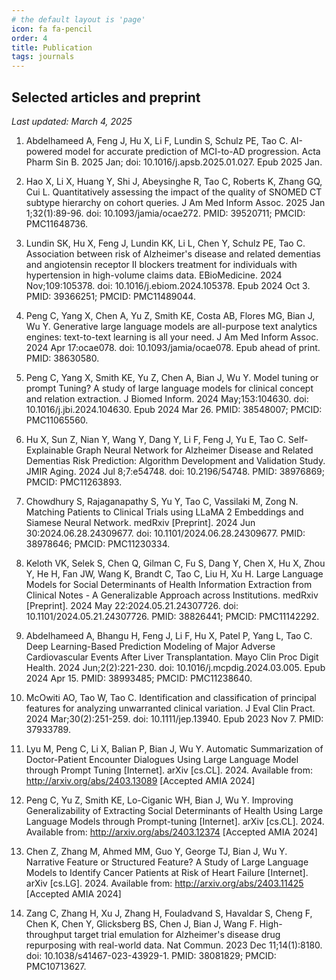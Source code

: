 ```yaml
---
# the default layout is 'page'
icon: fa fa-pencil
order: 4
title: Publication
tags: journals
---
```


## Selected articles and preprint

*Last updated: March 4, 2025*

1. Abdelhameed A, Feng J, Hu X, Li F, Lundin S, Schulz PE, Tao C. AI-powered model for accurate prediction of MCI-to-AD progression. Acta Pharm Sin B. 2025 Jan; doi: 10.1016/j.apsb.2025.01.027. Epub 2025 Jan.

2. Hao X, Li X, Huang Y, Shi J, Abeysinghe R, Tao C, Roberts K, Zhang GQ, Cui L. Quantitatively assessing the impact of the quality of SNOMED CT subtype hierarchy on cohort queries. J Am Med Inform Assoc. 2025 Jan 1;32(1):89-96. doi: 10.1093/jamia/ocae272. PMID: 39520711; PMCID: PMC11648736.

3. Lundin SK, Hu X, Feng J, Lundin KK, Li L, Chen Y, Schulz PE, Tao C. Association between risk of Alzheimer's disease and related dementias and angiotensin receptor Ⅱ blockers treatment for individuals with hypertension in high-volume claims data. EBioMedicine. 2024 Nov;109:105378. doi: 10.1016/j.ebiom.2024.105378. Epub 2024 Oct 3. PMID: 39366251; PMCID: PMC11489044.

4. Peng C, Yang X, Chen A, Yu Z, Smith KE, Costa AB, Flores MG, Bian J, Wu Y. Generative large language models are all-purpose text analytics engines: text-to-text learning is all your need. J Am Med Inform Assoc. 2024 Apr 17:ocae078. doi: 10.1093/jamia/ocae078. Epub ahead of print. PMID: 38630580.

5. Peng C, Yang X, Smith KE, Yu Z, Chen A, Bian J, Wu Y. Model tuning or prompt Tuning? A study of large language models for clinical concept and relation extraction. J Biomed Inform. 2024 May;153:104630. doi: 10.1016/j.jbi.2024.104630. Epub 2024 Mar 26. PMID: 38548007; PMCID: PMC11065560.

6. Hu X, Sun Z, Nian Y, Wang Y, Dang Y, Li F, Feng J, Yu E, Tao C. Self-Explainable Graph Neural Network for Alzheimer Disease and Related Dementias Risk Prediction: Algorithm Development and Validation Study. JMIR Aging. 2024 Jul 8;7:e54748. doi: 10.2196/54748. PMID: 38976869; PMCID: PMC11263893.

7. Chowdhury S, Rajaganapathy S, Yu Y, Tao C, Vassilaki M, Zong N. Matching Patients to Clinical Trials using LLaMA 2 Embeddings and Siamese Neural Network. medRxiv [Preprint]. 2024 Jun 30:2024.06.28.24309677. doi: 10.1101/2024.06.28.24309677. PMID: 38978646; PMCID: PMC11230334.

8. Keloth VK, Selek S, Chen Q, Gilman C, Fu S, Dang Y, Chen X, Hu X, Zhou Y, He H, Fan JW, Wang K, Brandt C, Tao C, Liu H, Xu H. Large Language Models for Social Determinants of Health Information Extraction from Clinical Notes - A Generalizable Approach across Institutions. medRxiv [Preprint]. 2024 May 22:2024.05.21.24307726. doi: 10.1101/2024.05.21.24307726. PMID: 38826441; PMCID: PMC11142292.

9. Abdelhameed A, Bhangu H, Feng J, Li F, Hu X, Patel P, Yang L, Tao C. Deep Learning-Based Prediction Modeling of Major Adverse Cardiovascular Events After Liver Transplantation. Mayo Clin Proc Digit Health. 2024 Jun;2(2):221-230. doi: 10.1016/j.mcpdig.2024.03.005. Epub 2024 Apr 15. PMID: 38993485; PMCID: PMC11238640.

10. McOwiti AO, Tao W, Tao C. Identification and classification of principal features for analyzing unwarranted clinical variation. J Eval Clin Pract. 2024 Mar;30(2):251-259. doi: 10.1111/jep.13940. Epub 2023 Nov 7. PMID: 37933789.

11. Lyu M, Peng C, Li X, Balian P, Bian J, Wu Y. Automatic Summarization of Doctor-Patient Encounter Dialogues Using Large Language Model through Prompt Tuning [Internet]. arXiv [cs.CL]. 2024. Available from: http://arxiv.org/abs/2403.13089 [Accepted AMIA 2024]

12. Peng C, Yu Z, Smith KE, Lo-Ciganic WH, Bian J, Wu Y. Improving Generalizability of Extracting Social Determinants of Health Using Large Language Models through Prompt-tuning [Internet]. arXiv [cs.CL]. 2024. Available from: http://arxiv.org/abs/2403.12374 [Accepted AMIA 2024]

13. Chen Z, Zhang M, Ahmed MM, Guo Y, George TJ, Bian J, Wu Y. Narrative Feature or Structured Feature? A Study of Large Language Models to Identify Cancer Patients at Risk of Heart Failure [Internet]. arXiv [cs.LG]. 2024. Available from: http://arxiv.org/abs/2403.11425 [Accepted AMIA 2024]

14. Zang C, Zhang H, Xu J, Zhang H, Fouladvand S, Havaldar S, Cheng F, Chen K, Chen Y, Glicksberg BS, Chen J, Bian J, Wang F. High-throughput target trial emulation for Alzheimer's disease drug repurposing with real-world data. Nat Commun. 2023 Dec 11;14(1):8180. doi: 10.1038/s41467-023-43929-1. PMID: 38081829; PMCID: PMC10713627.